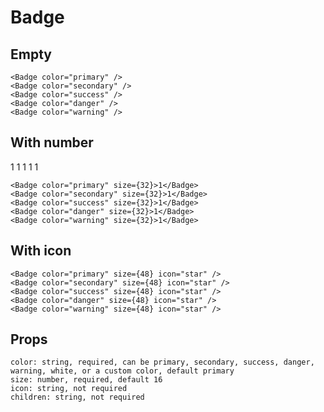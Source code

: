 # Badge

## Empty

<Grid col={8}>
    <Badge color="primary" />
    <Badge color="secondary" />
    <Badge color="success" />
    <Badge color="danger" />
    <Badge color="warning" />
</Grid>

```
<Badge color="primary" />
<Badge color="secondary" />
<Badge color="success" />
<Badge color="danger" />
<Badge color="warning" />
```

## With number

<Grid col={8}>
    <Badge color="primary" size={32}>1</Badge>
    <Badge color="secondary" size={32}>1</Badge>
    <Badge color="success" size={32}>1</Badge>
    <Badge color="danger" size={32}>1</Badge>
    <Badge color="warning" size={32}>1</Badge>
</Grid>

```
<Badge color="primary" size={32}>1</Badge>
<Badge color="secondary" size={32}>1</Badge>
<Badge color="success" size={32}>1</Badge>
<Badge color="danger" size={32}>1</Badge>
<Badge color="warning" size={32}>1</Badge>
```

## With icon

<Grid col={8}>
    <Badge color="primary" size={48} icon="star" />
    <Badge color="secondary" size={48} icon="star" />
    <Badge color="success" size={48} icon="star" />
    <Badge color="danger" size={48} icon="star" />
    <Badge color="warning" size={48} icon="star" />
</Grid>

```
<Badge color="primary" size={48} icon="star" />
<Badge color="secondary" size={48} icon="star" />
<Badge color="success" size={48} icon="star" />
<Badge color="danger" size={48} icon="star" />
<Badge color="warning" size={48} icon="star" />
```

## Props

```
color: string, required, can be primary, secondary, success, danger, warning, white, or a custom color, default primary
size: number, required, default 16
icon: string, not required
children: string, not required
```